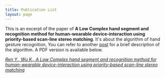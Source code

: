 ```yaml
---
title: Publication List
layout: page
---
```


This is an excerpt of the paper of **A Low Complex hand segment and recognition method for human-wearable device-interaction using priority-based scan-line stereo matching**. It's about the algorithm of hand gesture recognition, You can refer to another [post](http://imkaywu.com/2014/01/16/Hand-gesture-recognition.html) for a brief description of the algorithm. A PDF version is available below.

[*Ren Y., Wu K., A Low Complex hand segment and recognition method for human-wearable device-interaction using
priority-based scan-line stereo matching*](/paper.pdf)

